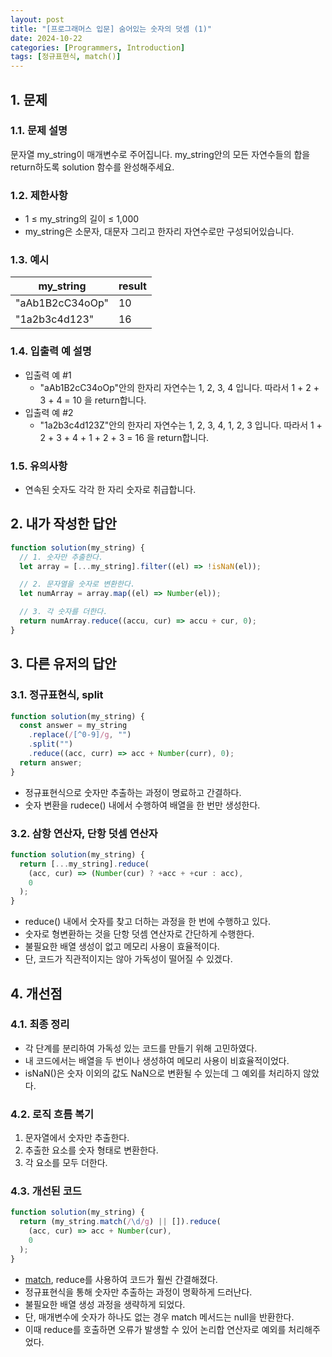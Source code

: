 ```yaml
---
layout: post
title: "[프로그래머스 입문] 숨어있는 숫자의 덧셈 (1)"
date: 2024-10-22
categories: [Programmers, Introduction]
tags: [정규표현식, match()]
---
```


## 1. 문제

### 1.1. 문제 설명

문자열 my_string이 매개변수로 주어집니다. my_string안의 모든 자연수들의 합을 return하도록 solution 함수를 완성해주세요.

### 1.2. 제한사항

- 1 ≤ my_string의 길이 ≤ 1,000
- my_string은 소문자, 대문자 그리고 한자리 자연수로만 구성되어있습니다.

### 1.3. 예시

<table>
  <thead>
    <tr>
      <th>my_string</th>
      <th>result</th>
    </tr>
  </thead>
  <tbody>
    <tr>
      <td>"aAb1B2cC34oOp"</td>
      <td>10</td>
    </tr>
    <tr>
      <td>"1a2b3c4d123"</td>
      <td>16</td>
    </tr>
  </tbody>
</table>

### 1.4. 입출력 예 설명

- 입출력 예 #1
  - "aAb1B2cC34oOp"안의 한자리 자연수는 1, 2, 3, 4 입니다. 따라서 1 + 2 + 3 + 4 = 10 을 return합니다.
- 입출력 예 #2
  - "1a2b3c4d123Z"안의 한자리 자연수는 1, 2, 3, 4, 1, 2, 3 입니다. 따라서 1 + 2 + 3 + 4 + 1 + 2 + 3 = 16 을 return합니다.

### 1.5. 유의사항

- 연속된 숫자도 각각 한 자리 숫자로 취급합니다.

## 2. 내가 작성한 답안

```javascript
function solution(my_string) {
  // 1. 숫자만 추출한다.
  let array = [...my_string].filter((el) => !isNaN(el));

  // 2. 문자열을 숫자로 변환한다.
  let numArray = array.map((el) => Number(el));

  // 3. 각 숫자를 더한다.
  return numArray.reduce((accu, cur) => accu + cur, 0);
}
```

## 3. 다른 유저의 답안

### 3.1. 정규표현식, split

```javascript
function solution(my_string) {
  const answer = my_string
    .replace(/[^0-9]/g, "")
    .split("")
    .reduce((acc, curr) => acc + Number(curr), 0);
  return answer;
}
```

- 정규표현식으로 숫자만 추출하는 과정이 명료하고 간결하다.
- 숫자 변환을 rudece() 내에서 수행하여 배열을 한 번만 생성한다.

### 3.2. 삼항 연산자, 단항 덧셈 연산자

```javascript
function solution(my_string) {
  return [...my_string].reduce(
    (acc, cur) => (Number(cur) ? +acc + +cur : acc),
    0
  );
}
```

- reduce() 내에서 숫자를 찾고 더하는 과정을 한 번에 수행하고 있다.
- 숫자로 형변환하는 것을 단항 덧셈 연산자로 간단하게 수행한다.
- 불필요한 배열 생성이 없고 메모리 사용이 효율적이다.
- 단, 코드가 직관적이지는 않아 가독성이 떨어질 수 있겠다.

## 4. 개선점

### 4.1. 최종 정리

- 각 단계를 분리하여 가독성 있는 코드를 만들기 위해 고민하였다.
- 내 코드에서는 배열을 두 번이나 생성하여 메모리 사용이 비효율적이었다.
- isNaN()은 숫자 이외의 값도 NaN으로 변환될 수 있는데 그 예외를 처리하지 않았다.

### 4.2. 로직 흐름 복기

1. 문자열에서 숫자만 추출한다.
2. 추출한 요소를 숫자 형태로 변환한다.
3. 각 요소를 모두 더한다.

### 4.3. 개선된 코드

```javascript
function solution(my_string) {
  return (my_string.match(/\d/g) || []).reduce(
    (acc, cur) => acc + Number(cur),
    0
  );
}
```

- [match](https://seongyurim.github.io/posts/prog-intro-002/#3-1-%EC%A0%95%EA%B7%9C%ED%91%9C%ED%98%84%EC%8B%9D), reduce를 사용하여 코드가 훨씬 간결해졌다.
- 정규표현식을 통해 숫자만 추출하는 과정이 명확하게 드러난다.
- 불필요한 배열 생성 과정을 생략하게 되었다.
- 단, 매개변수에 숫자가 하나도 없는 경우 match 메서드는 null을 반환한다.
- 이때 reduce를 호출하면 오류가 발생할 수 있어 논리합 연산자로 예외를 처리해주었다.
